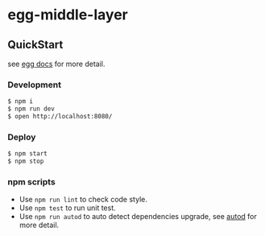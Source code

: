 # egg-middle-layer



## QuickStart

<!-- add docs here for user -->

see [egg docs][egg] for more detail.

### Development

```bash
$ npm i
$ npm run dev
$ open http://localhost:8080/
```

### Deploy

```bash
$ npm start
$ npm stop
```

### npm scripts

- Use `npm run lint` to check code style.
- Use `npm test` to run unit test.
- Use `npm run autod` to auto detect dependencies upgrade, see [autod](https://www.npmjs.com/package/autod) for more detail.


[egg]: https://eggjs.org